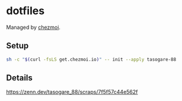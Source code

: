 # dotfiles

Managed by [chezmoi](https://github.com/twpayne/chezmoi).

## Setup

```bash
sh -c "$(curl -fsLS get.chezmoi.io)" -- init --apply tasogare-88
```

## Details

https://zenn.dev/tasogare_88/scraps/7f5f57c44e562f
